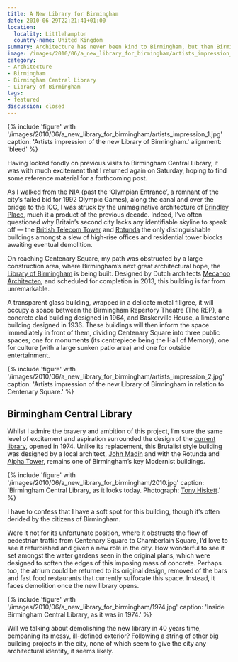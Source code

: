 ```yaml
---
title: A New Library for Birmingham
date: 2010-06-29T22:21:41+01:00
location:
  locality: Littlehampton
  country-name: United Kingdom
summary: Architecture has never been kind to Birmingham, but then Birmingham has never been kind to its architecture.
image: /images/2010/06/a_new_library_for_birmingham/artists_impression_1.jpg
category:
- Architecture
- Birmingham
- Birmingham Central Library
- Library of Birmingham
tags:
- featured
discussion: closed
---
```

{% include 'figure' with '/images/2010/06/a_new_library_for_birmingham/artists_impression_1.jpg'
  caption: 'Artists impression of the new Library of Birmingham.'
  alignment: 'bleed'
%}

Having looked fondly on previous visits to Birmingham Central Library, it was with much excitement that I returned again on Saturday, hoping to find some reference material for a forthcoming post.

As I walked from the NIA (past the ‘Olympian Entrance’, a remnant of the city’s failed bid for 1992 Olympic Games), along the canal and over the bridge to the ICC, I was struck by the unimaginative architecture of [Brindley Place][1], much it a product of the previous decade. Indeed, I’ve often questioned why Britain’s second city lacks any identifiable skyline to speak off — the [British Telecom Tower][2] and [Rotunda][3] the only distinguishable buildings amongst a slew of high-rise offices and residential tower blocks awaiting eventual demolition.

On reaching Centenary Square, my path was obstructed by a large construction area, where Birmingham’s next great architectural hope, the [Library of Birmingham][4] is being built. Designed by Dutch architects [Mecanoo Architecten][5], and scheduled for completion in 2013, this building is far from unremarkable.

A transparent glass building, wrapped in a delicate metal filigree, it will occupy a space between the Birmingham Repertory Theatre (The REP), a concrete clad building designed in 1964, and Baskerville House, a limestone building designed in 1936. These buildings will then inform the space immediately in front of them, dividing Centenary Square into three public spaces; one for monuments (its centrepiece being the Hall of Memory), one for culture (with a large sunken patio area) and one for outside entertainment.

{% include 'figure' with '/images/2010/06/a_new_library_for_birmingham/artists_impression_2.jpg'
  caption: 'Artists impression of the new Library of Birmingham in relation to Centenary Square.'
%}

## Birmingham Central Library

Whilst I admire the bravery and ambition of this project, I’m sure the same level of excitement and aspiration surrounded the design of the [current library][6], opened in 1974. Unlike its replacement, this Brutalist style building was designed by a local architect, [John Madin][7] and with the Rotunda and [Alpha Tower][8], remains one of Birmingham’s key Modernist buildings.

{% include 'figure' with '/images/2010/06/a_new_library_for_birmingham/2010.jpg'
  caption: 'Birmingham Central Library, as it looks today. Photograph: [Tony Hiskett](https://www.flickr.com/photos/hisgett/4620759355/).'
%}

I have to confess that I have a soft spot for this building, though it’s often derided by the citizens of Birmingham.

Were it not for its unfortunate position, where it obstructs the flow of pedestrian traffic from Centenary Square to Chamberlain Square, I’d love to see it refurbished and given a new role in the city. How wonderful to see it set amongst the water gardens seen in the original plans, which were designed to soften the edges of this imposing mass of concrete. Perhaps too, the atrium could be returned to its original design, removed of the bars and fast food restaurants that currently suffocate this space. Instead, it faces demolition once the new library opens.

{% include 'figure' with '/images/2010/06/a_new_library_for_birmingham/1974.jpg'
  caption: 'Inside Birmingham Central Library, as it was in 1974.'
%}

Will we talking about demolishing the new library in 40 years time, bemoaning its messy, ill-defined exterior? Following a string of other big building projects in the city, none of which seem to give the city any architectural identity, it seems likely.

[1]: https://en.wikipedia.org/wiki/Brindley_Place
[2]: https://en.wikipedia.org/wiki/British_Telecom_Tower_(Birmingham)
[3]: https://en.wikipedia.org/wiki/Rotunda_(Birmingham)
[4]: http://libraryofbirmingham.com/
[5]: http://www.mecanoo.nl/
[6]: https://en.wikipedia.org/wiki/Birmingham_Central_Library
[7]: https://en.wikipedia.org/wiki/John_Madin
[8]: https://en.wikipedia.org/wiki/Alpha_Tower
